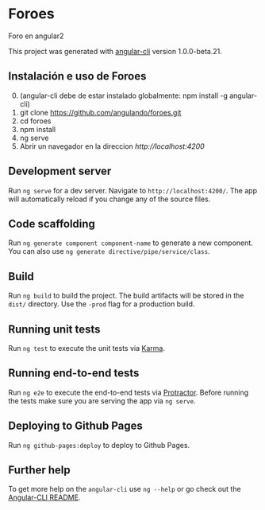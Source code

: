 # Foroes

Foro en angular2

This project was generated with [angular-cli](https://github.com/angular/angular-cli) version 1.0.0-beta.21.

## Instalación e uso de Foroes

0. (angular-cli debe de estar instalado globalmente: npm install -g angular-cli)
1. git clone https://github.com/angulando/foroes.git
2. cd foroes
3. npm install
4. ng serve
5. Abrir un navegador en la direccion *http://localhost:4200*

## Development server
Run `ng serve` for a dev server. Navigate to `http://localhost:4200/`. The app will automatically reload if you change any of the source files.

## Code scaffolding

Run `ng generate component component-name` to generate a new component. You can also use `ng generate directive/pipe/service/class`.

## Build

Run `ng build` to build the project. The build artifacts will be stored in the `dist/` directory. Use the `-prod` flag for a production build.

## Running unit tests

Run `ng test` to execute the unit tests via [Karma](https://karma-runner.github.io).

## Running end-to-end tests

Run `ng e2e` to execute the end-to-end tests via [Protractor](http://www.protractortest.org/).
Before running the tests make sure you are serving the app via `ng serve`.

## Deploying to Github Pages

Run `ng github-pages:deploy` to deploy to Github Pages.

## Further help

To get more help on the `angular-cli` use `ng --help` or go check out the [Angular-CLI README](https://github.com/angular/angular-cli/blob/master/README.md).
